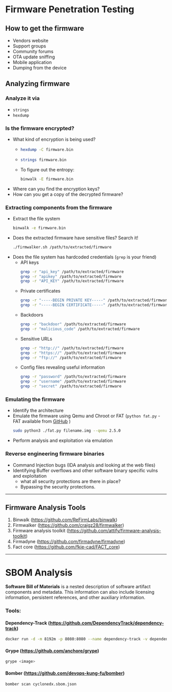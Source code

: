 # Firmware Penetration Testing
## How to get the firmware
- Vendors website
- Support groups
- Community forums
- OTA update sniffing
- Mobile application
- Dumping from the device

## Analyzing firmware

### Analyze it via 
- `strings`
- `hexdump`

### Is the firmware encrypted?
- What kind of encryption is being used?
  - ```zsh
    hexdump -C firmware.bin
    ```
  - ```zsh
    strings firmware.bin
    ```
  - To figure out the entropy:
    ```zsh
    binwalk -E firmware.bin
    ```
- Where can you find the encryption keys?
- How can you get a copy of the decrypted firmware?

### Extracting components from the firmware
- Extract the file system
  ```zsh
  binwalk -e firmware.bin
  ```
- Does the extracted firmware have sensitive files? Search it!
  ```zsh
  ./firmwalker.sh /path/to/extracted/firmware
  ```
- Does the file system has hardcoded credentials (`grep` is your friend)
  - API keys
    ```zsh
    grep -r "api_key" /path/to/extracted/firmware
    grep -r "apikey" /path/to/extracted/firmware
    grep -r "API_KEY" /path/to/extracted/firmware
    ```
  - Private certificates
    ```zsh
    grep -r "-----BEGIN PRIVATE KEY-----" /path/to/extracted/firmware
    grep -r "-----BEGIN CERTIFICATE-----" /path/to/extracted/firmware
    ```
  - Backdoors
    ```zsh
    grep -r "backdoor" /path/to/extracted/firmware
    grep -r "malicious_code" /path/to/extracted/firmware
    ```
  - Sensitive URLs
    ```zsh
    grep -r "http://" /path/to/extracted/firmware
    grep -r "https://" /path/to/extracted/firmware
    grep -r "ftp://" /path/to/extracted/firmware
    ```
  - Config files revealing useful information
    ```zsh
    grep -r "password" /path/to/extracted/firmware
    grep -r "username" /path/to/extracted/firmware
    grep -r "secret" /path/to/extracted/firmware
    ```

### Emulating the firmware
- Identify the architecture
- Emulate the firmware using Qemu and Chroot or FAT (`python fat.py` - FAT available from [GitHub](https://github.com/attify/firmware-analysis-toolkit) )
  ```zsh
  sudo python3 ./fat.py filename.img --qemu 2.5.0
  ```
- Perform analysis and exploitation via emulation

### Reverse engineering firmware binaries
- Command Injection bugs (IDA analysis and looking at the web files)
- Identifying Buffer overflows and other software binary specific vulns and exploitation
  - what all security protections are there in place?
  - Bypassing the security protections.

---
## Firmware Analysis Tools
1.	Binwalk (https://github.com/ReFirmLabs/binwalk)	
2.	Firmwalker (https://github.com/craigz28/firmwalker)	
3.	Firmware analysis toolkit (https://github.com/attify/firmware-analysis-toolkit)	
4.	Firmadyne (https://github.com/firmadyne/firmadyne)	
5.	Fact core (https://github.com/fkie-cad/FACT_core)

---
# SBOM Analysis

**Software Bill of Materials** is a nested description of software artifact components and metadata. This information can also include licensing information, persistent references, and other auxiliary information.

### Tools:
#### Dependency-Track (https://github.com/DependencyTrack/dependency-track)
```zsh
docker run -d -m 8192m -p 8080:8080 --name dependency-track -v dependency-track:/data dependencytrack/bundled
```

#### Grype (https://github.com/anchore/grype)
```zsh
grype <image>
```

#### Bomber (https://github.com/devops-kung-fu/bomber)
```zsh
bomber scan cyclonedx.sbom.json
```
